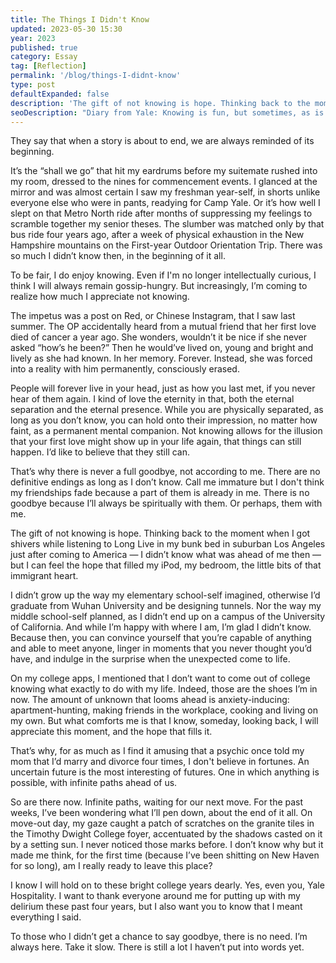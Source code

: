 ```yaml
---
title: The Things I Didn't Know
updated: 2023-05-30 15:30
year: 2023
published: true
category: Essay
tag: [Reflection]
permalink: '/blog/things-I-didnt-know'
type: post
defaultExpanded: false
description: 'The gift of not knowing is hope. Thinking back to the moment when I got shivers while listening to Long Live in my bunk bed in suburban Los Angeles just after coming to America — I didn’t know what was ahead of me then — but I can feel the hope that filled my iPod, my bedroom, the little bits of that immigrant heart. '
seoDescription: "Diary from Yale: Knowing is fun, but sometimes, as is not knowing. As I reflect on graduating from Yale as part of the class of 2023, some memories suddenly rush back to my head. But still, I believe there is no need for goodbye. There'll only be more opportunities ahead."
---
```


They say that when a story is about to end, we are always reminded of its beginning.

It’s the “shall we go” that hit my eardrums before my suitemate rushed into my room, dressed to the nines for commencement events. I glanced at the mirror and was almost certain I saw my freshman year-self, in shorts unlike everyone else who were in pants, readying for Camp Yale. Or it’s how well I slept on that Metro North ride after months of suppressing my feelings to scramble together my senior theses. The slumber was matched only by that bus ride four years ago, after a week of physical exhaustion in the New Hampshire mountains on the First-year Outdoor Orientation Trip. There was so much I didn’t know then, in the beginning of it all.

To be fair, I do enjoy knowing. Even if I'm no longer intellectually curious, I think I will always remain gossip-hungry. But increasingly, I’m coming to realize how much I appreciate not knowing.

The impetus was a post on Red, or Chinese Instagram, that I saw last summer. The OP accidentally heard from a mutual friend that her first love died of cancer a year ago. She wonders, wouldn’t it be nice if she never asked “how’s he been?” Then he would’ve lived on, young and bright and lively as she had known. In her memory. Forever. Instead, she was forced into a reality with him permanently, consciously erased.

People will forever live in your head, just as how you last met, if you never hear of them again. I kind of love the eternity in that, both the eternal separation and the eternal presence. While you are physically separated, as long as you don’t know, you can hold onto their impression, no matter how faint, as a permanent mental companion. Not knowing allows for the illusion that your first love might show up in your life again, that things can still happen. I’d like to believe that they still can.

That’s why there is never a full goodbye, not according to me. There are no definitive endings as long as I don’t know. Call me immature but I don't think my friendships fade because a part of them is already in me. There is no goodbye because I’ll always be spiritually with them. Or perhaps, them with me.

The gift of not knowing is hope. Thinking back to the moment when I got shivers while listening to Long Live in my bunk bed in suburban Los Angeles just after coming to America — I didn’t know what was ahead of me then — but I can feel the hope that filled my iPod, my bedroom, the little bits of that immigrant heart.

I didn’t grow up the way my elementary school-self imagined, otherwise I’d graduate from Wuhan University and be designing tunnels. Nor the way my middle school-self planned, as I didn’t end up on a campus of the University of California. And while I’m happy with where I am, I’m glad I didn’t know. Because then, you can convince yourself that you’re capable of anything and able to meet anyone, linger in moments that you never thought you’d have, and indulge in the surprise when the unexpected come to life.

On my college apps, I mentioned that I don’t want to come out of college knowing what exactly to do with my life. Indeed, those are the shoes I’m in now. The amount of unknown that looms ahead is anxiety-inducing: apartment-hunting, making friends in the workplace, cooking and living on my own. But what comforts me is that I know, someday, looking back, I will appreciate this moment, and the hope that fills it.

That’s why, for as much as I find it amusing that a psychic once told my mom that I’d marry and divorce four times, I don't believe in fortunes. An uncertain future is the most interesting of futures. One in which anything is possible, with infinite paths ahead of us.

So are there now. Infinite paths, waiting for our next move. For the past weeks, I’ve been wondering what I’ll pen down, about the end of it all. On move-out day, my gaze caught a patch of scratches on the granite tiles in the Timothy Dwight College foyer, accentuated by the shadows casted on it by a setting sun. I never noticed those marks before. I don’t know why but it made me think, for the first time (because I’ve been shitting on New Haven for so long), am I really ready to leave this place?

I know I will hold on to these bright college years dearly. Yes, even you, Yale Hospitality. I want to thank everyone around me for putting up with my delirium these past four years, but I also want you to know that I meant everything I said.

To those who I didn’t get a chance to say goodbye, there is no need. I’m always here. Take it slow. There is still a lot I haven’t put into words yet.
